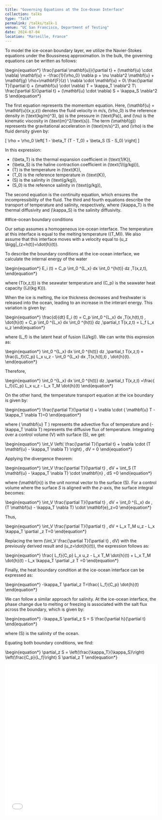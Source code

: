 ```yaml
---
title: "Governing Equations at the Ice-Ocean Interface"
collection: talks
type: "Talk"
permalink: /talks/talk-1
venue: "UC San Francisco, Department of Testing"
date: 2024-07-04
location: "Marseille, France"
---
```




To model the ice-ocean boundary layer, we utilize the Navier-Stokes equations under the Boussinesq approximation. In the bulk, the governing equations can be written as follows:

\begin{equation*}
\frac{\partial \mathbf{u}}{\partial t} + (\mathbf{u} \cdot \nabla) \mathbf{u} = -\frac{1}{\rho_0} \nabla p + \nu \nabla^2 \mathbf{u} + \mathbf{g} \rho+\mathbf{F}(z) \\
\nabla \cdot \mathbf{u} = 0\\
\frac{\partial T}{\partial t} + (\mathbf{u} \cdot \nabla) T = \kappa_T \nabla^2 T\\
\frac{\partial S}{\partial t} + (\mathbf{u} \cdot \nabla) S = \kappa_S \nabla^2 S
\end{equation*}



The first equation represents the momentum equation. Here, \(\mathbf{u} = \mathbf{u}(x,y,z)\) denotes the fluid velocity in m/s, \(\rho_0\) is the reference density in \(\text{kg/m}^3\), \(p\) is the pressure in \(\text{Pa}\), and \(\nu\) is the kinematic viscosity in \(\text{m}^2/\text{s}\). The term \(\mathbf{g}\) represents the gravitational acceleration in \(\text{m/s}^2\), and \(\rho\) is the fluid density given by:

\[
\rho = \rho_0 \left[ 1 - \beta_T (T - T_0) + \beta_S (S - S_0) \right]
\]

In this expression:

- \(\beta_T\) is the thermal expansion coefficient in \(\text{1/K}\),
- \(\beta_S\) is the haline contraction coefficient in \(\text{1/(g/kg)}\),
- \(T\) is the temperature in \(\text{K}\),
- \(T_0\) is the reference temperature in \(\text{K}\),
- \(S\) is the salinity in \(\text{g/kg}\),
- \(S_0\) is the reference salinity in \(\text{g/kg}\),


The second equation is the continuity equation, which ensures the incompressibility of the fluid. The third and fourth equations describe the transport of temperature and salinity, respectively, where \(\kappa_T\) is the thermal diffusivity and \(\kappa_S\) is the salinity diffusivity.

##Ice-ocean boundary conditions

Our setup assumes a homogeneous ice-ocean interface. The temperature at this interface is equal to the melting temperature (\(T_M\)). We also assume that this interface moves with a velocity equal to \(u_z \bigg|_{z=h(t)}=\dot{h}(t)\).

To describe the boundary conditions at the ice-ocean interface, we calculate the internal energy of the water

\begin{equation*}
E_i (t) = C_p \int_0 ^{L_x} dx \int_0 ^{h(t)} dz \,T(x,z,t),
\end{equation*}

where \(T(x,z,t)\) is the seawater temperature and  \(C_p\) is the seawater heat capacity \((J/(kg K))\).

When the ice is melting, the ice thickness decreases and freshwater is released into the ocean, leading to an increase in the interanl energy. This variation is given by:

\begin{equation*}
\frac{d}{dt} E_i (t) = C_p \int_0 ^{L_x} dx \,T(x,h(t),t) \, \dot{h}(t) +  C_p \int_0 ^{L_x} dx \int_0 ^{h(t)} dz \,\partial_t T(x,z,t) = L_f L_x u_z
\end{equation*}

where \(L_f\) is the latent heat of fusion \((J/kg)\). We can write this expresion as:

\begin{equation*}
 \int_0 ^{L_x} dx \int_0 ^{h(t)} dz \,\partial_t T(x,z,t) = \frac{L_f}{C_p} L_x u_z - \int_0 ^{L_x} dx \,T(x,h(t),t) \, \dot{h}(t).
\end{equation*}

Therefore,

\begin{equation*}
 \int_0 ^{L_x} dx \int_0 ^{h(t)} dz \,\partial_t T(x,z,t) =\frac{ L_f}{C_p} L_x u_z - L_x T_M \dot{h}(t)
\end{equation*}


On the other hand, the temperature transport equation at the ice boundary is given by:

\begin{equation*}
\frac{\partial T}{\partial t} + \nabla \cdot ( \mathbf{u} T - \kappa_T \nabla T)=0
\end{equation*}

where \( \mathbf{u} T \) represents the advective flux of temperature and \(-\kappa_T \nabla T\) represents the diffusive flux of temperature. Integrating over a control volume \(V\) with surface \(S\), we get:

\begin{equation*}
\int_V \left( \frac{\partial T}{\partial t} + \nabla \cdot (T \mathbf{u} - \kappa_T \nabla T) \right) \, dV = 0
\end{equation*}

Applying the divergence theorem:

\begin{equation*}
\int_V \frac{\partial T}{\partial t} \, dV + \int_S (T \mathbf{u} - \kappa_T \nabla T) \cdot \mathbf{n} \, dS =0
\end{equation*}

where \(\mathbf{n}\) is the unit normal vector to the surface \(S\). For a control volume where the surface $S$ is aligned with the $z$-axis, the surface integral becomes:

\begin{equation*}
\int_V \frac{\partial T}{\partial t} \, dV + \int_0 ^{L_x} dx  \, (T \mathbf{u} - \kappa_T \nabla T) \cdot \mathbf{e}_z=0
\end{equation*}

Thus,

\begin{equation*}
\int_V \frac{\partial T}{\partial t} \, dV + L_x T_M u_z  - L_x \kappa_T  \partial _z T=0
\end{equation*}


Replacing the term \(\int_V \frac{\partial T}{\partial t} \, dV\) with the previously derived result and \(u_z=\dot{h}(t)\), the expression follows as:

\begin{equation*}
\frac{ L_f}{C_p} L_x u_z - L_x T_M \dot{h}(t) + L_x T_M \dot{h}(t)  - L_x \kappa_T  \partial _z T =0
\end{equation*}


Finally, the heat boundary condition at the ice-ocean interface can be expressed as:

\begin{equation*}
-\kappa_T \partial_z T=\frac{ L_f}{C_p} \dot{h}(t)
\end{equation*}


We can follow a similar approach for salinity. At the ice-ocean interface, the phase change due to melting or freezing is associated with the salt flux across the boundary, which is given by:

\begin{equation*}
-\kappa_S \partial_z S  = S \frac{\partial h}{\partial t}
\end{equation*}

where \(S\) is the salinity of the ocean. 

Equating both boundary conditions, we find:

\begin{equation*}
\partial_z S = \left(\frac{\kappa_T}{\kappa_S}\right) \left(\frac{C_p}{L_f}\right) S \partial_z T
\end{equation*}



<iframe src="/files/governing_equations.pdf" width="100%" height="500" frameborder="no" border="0" marginwidth="0" marginheight="0"></iframe>



